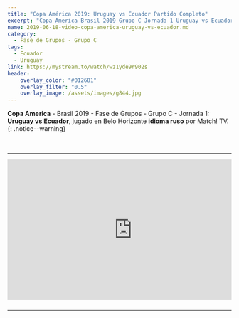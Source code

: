 ```yaml
---
title: "Copa América 2019: Uruguay vs Ecuador Partido Completo"
excerpt: "Copa America Brasil 2019 Grupo C Jornada 1 Uruguay vs Ecuador Partido Completo"
name: 2019-06-18-video-copa-america-uruguay-vs-ecuador.md
category:
  - Fase de Grupos - Grupo C
tags:
  - Ecuador
  - Uruguay 
link: https://mystream.to/watch/wz1yde9r902s
header:
    overlay_color: "#012681"
    overlay_filter: "0.5"
    overlay_image: /assets/images/g844.jpg
---
```


**Copa America** - Brasil 2019 - Fase de Grupos - Grupo C - Jornada 1: **Uruguay vs Ecuador**, jugado en Belo Horizonte **idioma ruso** por Match! TV.
{: .notice--warning}

<style>
	td {
	padding: 0;
	border-bottom: 0;
}
</style>

<br>
<div id="media">
	<center>
		<table>
			<tbody>
  				<tr>
					<td height="13" width="21" background="{{ site.url }}/{{ site.baseurl }}/assets/images/12421152032.png"></td>
					<td height="13" background="{{ site.url }}/{{ site.baseurl }}/assets/images/55452124552.png"></td>
					<td height="13" width="21" background="{{ site.url }}/{{ site.baseurl }}/assets/images/45454787.png"></td>
  				</tr>
				<tr>
					<td width="21" background="{{ site.url }}/{{ site.baseurl }}/assets/images/21210212120.png"></td>
					<td>
						<iframe src="https://embed.mystream.to/wz1yde9r902s" scrolling="no" frameborder="0" width="560" height="315" allowfullscreen="true" webkitallowfullscreen="true" mozallowfullscreen="true"></iframe>
					</td>
    					<td width="21" background="{{ site.url }}/{{ site.baseurl }}/assets/images/203233451.png"></td>
  				</tr>
				<tr>
    					<td height="17" width="21" background="{{ site.url }}/{{ site.baseurl }}/assets/images/23121542.png"></td>
    					<td height="17" background="{{ site.url }}/{{ site.baseurl }}/assets/images/12345456.png"></td>
    					<td height="25" width="21" background="{{ site.url }}/{{ site.baseurl }}/assets/images/2656564.png"></td>
  				</tr>
			</tbody>
		</table>
	</center>
</div>
 
